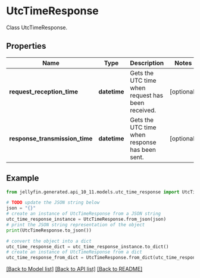 # UtcTimeResponse

Class UtcTimeResponse.

## Properties

Name | Type | Description | Notes
------------ | ------------- | ------------- | -------------
**request_reception_time** | **datetime** | Gets the UTC time when request has been received. | [optional] 
**response_transmission_time** | **datetime** | Gets the UTC time when response has been sent. | [optional] 

## Example

```python
from jellyfin.generated.api_10_11.models.utc_time_response import UtcTimeResponse

# TODO update the JSON string below
json = "{}"
# create an instance of UtcTimeResponse from a JSON string
utc_time_response_instance = UtcTimeResponse.from_json(json)
# print the JSON string representation of the object
print(UtcTimeResponse.to_json())

# convert the object into a dict
utc_time_response_dict = utc_time_response_instance.to_dict()
# create an instance of UtcTimeResponse from a dict
utc_time_response_from_dict = UtcTimeResponse.from_dict(utc_time_response_dict)
```
[[Back to Model list]](README.md#documentation-for-models) [[Back to API list]](README.md#documentation-for-api-endpoints) [[Back to README]](README.md)


